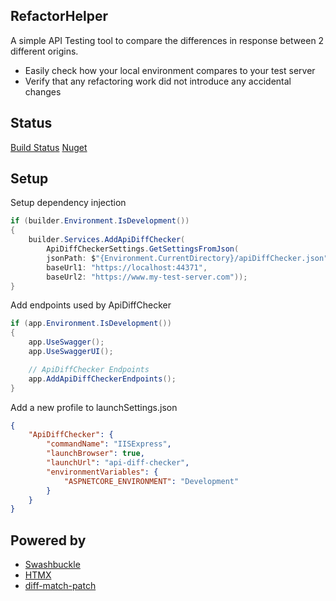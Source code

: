 ## RefactorHelper

A simple API Testing tool to compare the differences in response between 2 different origins.

* Easily check how your local environment compares to your test server
* Verify that any refactoring work did not introduce any accidental changes

## Status

[Build Status](https://github.com/Thom-Sip/ApiDiffChecker/actions/workflows/merge-main.yml/badge.svg)
[Nuget](https://img.shields.io/nuget/v/ApiDiffChecker)

## Setup

Setup dependency injection

```csharp
if (builder.Environment.IsDevelopment())
{
    builder.Services.AddApiDiffChecker(
        ApiDiffCheckerSettings.GetSettingsFromJson(
        jsonPath: $"{Environment.CurrentDirectory}/apiDiffChecker.json",
        baseUrl1: "https://localhost:44371",
        baseUrl2: "https://www.my-test-server.com"));
} 
```

Add endpoints used by ApiDiffChecker

```csharp
if (app.Environment.IsDevelopment())
{
    app.UseSwagger();
    app.UseSwaggerUI();

    // ApiDiffChecker Endpoints
    app.AddApiDiffCheckerEndpoints();
}
```

Add a new profile to launchSettings.json

```json
{
    "ApiDiffChecker": {
        "commandName": "IISExpress",
        "launchBrowser": true,
        "launchUrl": "api-diff-checker",
        "environmentVariables": {
            "ASPNETCORE_ENVIRONMENT": "Development"
        }
    }
}
```

## Powered by

* [Swashbuckle](https://github.com/domaindrivendev/Swashbuckle.AspNetCore)
* [HTMX](https://htmx.org/)
* [diff-match-patch](https://github.com/google/diff-match-patch)